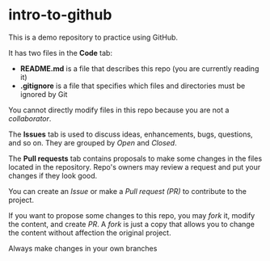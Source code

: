 # intro-to-github
This is a demo repository to practice using GitHub.

It has two files in the **Code** tab:
- **README.md** is a file that describes this repo (you are currently reading it)
- **.gitignore** is a file that specifies which files and directories must be ignored by Git

You cannot directly modify files in this repo because you are not a *collaborator*.

The **Issues** tab is used to discuss ideas, enhancements, bugs, questions, and so on. They are grouped by *Open* and *Closed*.

The **Pull requests** tab contains proposals to make some changes in the files located in the repository. Repo's owners may review a request and put your changes if they look good.

You can create an *Issue* or make a *Pull request (PR)* to contribute to the project.

If you want to propose some changes to this repo, you may *fork* it, modify the content, and create *PR*. A *fork* is just a copy that allows you to change the content without affection the original project.

Always make changes in your own branches
